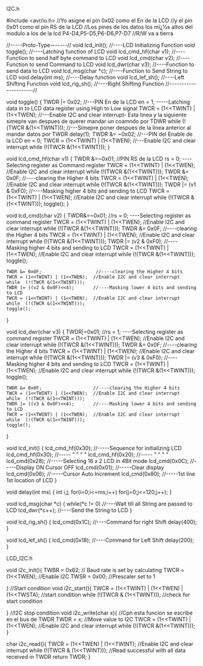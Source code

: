 I2C.h

#include <avr/io.h>
//Yo asigne el pin 0x02 como el En de la LCD
//y el pin 0x01 como el pin RS de la LCD
//Los pines de los datos los mï¿½s altos del modulo a los de la lcd P4-D4,P5-D5,P6-D6,P7-D7
//R/W va a tierra

//-----Proto-Type-------//
void lcd_init();			//----LCD Initializing Function
void toggle();				//----Latching function of LCD
void lcd_cmd_hf(char v1);   //----Function to send half byte command to LCD
void lcd_cmd(char v2);		//----Function to send Command to LCD
void lcd_dwr(char v3);		//----Function to send data to LCD
void lcd_msg(char *c);		//----Function to Send String to LCD
void delay(int ms);			//----Delay function
void lcd_lef_sh();			//----Left Shifting Function
void lcd_rig_sh();			//----Right Shifting Function
//----------------------//

void toggle()
{
	TWDR |= 0x02;					//---PIN En de la LCD en = 1;  -----Latching data in to LCD data register using High to Low signal
	TWCR = (1<<TWINT) | (1<<TWEN);	//---Enable I2C and clear interrupt- Esta linea y la siguiente simepre van despues de querer mandar un coamndo por TDWR
	while  (!(TWCR &(1<<TWINT)));	//---Simepre poner despues de la linea anterior al mandar datos por TWDR
	delay(1);
	TWDR &= ~0x02;					//---PIN del Enable de la LCD en = 0;
	TWCR = (1<<TWINT) | (1<<TWEN);	//---Enable I2C and clear interrupt
	while  (!(TWCR &(1<<TWINT)));
}

void lcd_cmd_hf(char v1)
{
	TWDR &=~0x01;					//PIN RS de la LCD rs = 0; ----Selecting register as Command register
	TWCR = (1<<TWINT) | (1<<TWEN);	//Enable I2C and clear interrupt
	while  (!(TWCR &(1<<TWINT)));
	TWDR &= 0x0F;					//----clearing the Higher 4 bits
	TWCR = (1<<TWINT) | (1<<TWEN);	//Enable I2C and clear interrupt
	while  (!(TWCR &(1<<TWINT)));
	TWDR |= (v1 & 0xF0);			//----Masking higher 4 bits and sending to LCD
	TWCR = (1<<TWINT) | (1<<TWEN);	//Enable I2C and clear interrupt
	while  (!(TWCR &(1<<TWINT)));
	toggle();
}

void lcd_cmd(char v2)
{
	TWDR&=~0x01;					//rs = 0; ----Selecting register as command register
	TWCR = (1<<TWINT) | (1<<TWEN);	//Enable I2C and clear interrupt
	while  (!(TWCR &(1<<TWINT)));
	TWDR &= 0x0F;                   //----clearing the Higher 4 bits
	TWCR = (1<<TWINT) | (1<<TWEN);	//Enable I2C and clear interrupt
	while  (!(TWCR &(1<<TWINT)));
	TWDR |= (v2 & 0xF0);			//----Masking higher 4 bits and sending to LCD
	TWCR = (1<<TWINT) | (1<<TWEN);	//Enable I2C and clear interrupt
	while  (!(TWCR &(1<<TWINT)));
	toggle();

	TWDR &= 0x0F;                    //----clearing the Higher 4 bits
	TWCR = (1<<TWINT) | (1<<TWEN);	//Enable I2C and clear interrupt
	while  (!(TWCR &(1<<TWINT)));
	TWDR |= ((v2 & 0x0F)<<4);		//----Masking lower 4 bits and sending to LCD
	TWCR = (1<<TWINT) | (1<<TWEN);	//Enable I2C and clear interrupt
	while  (!(TWCR &(1<<TWINT)));
	toggle();
}

void lcd_dwr(char v3)
{
	TWDR|=0x01;						//rs = 1; ----Selecting register as command register
	TWCR = (1<<TWINT) | (1<<TWEN);	//Enable I2C and clear interrupt
	while  (!(TWCR &(1<<TWINT)));
	TWDR &= 0x0F;				    //----clearing the Higher 4 bits
	TWCR = (1<<TWINT) | (1<<TWEN);	//Enable I2C and clear interrupt
	while  (!(TWCR &(1<<TWINT)));
	TWDR |= (v3 & 0xF0);			//----Masking higher 4 bits and sending to LCD
	TWCR = (1<<TWINT) | (1<<TWEN);	//Enable I2C and clear interrupt
	while  (!(TWCR &(1<<TWINT)));
	toggle();

	TWDR &= 0x0F;					//----clearing the Higher 4 bits
	TWCR = (1<<TWINT) | (1<<TWEN);	//Enable I2C and clear interrupt
	while  (!(TWCR &(1<<TWINT)));
	TWDR |= ((v3 & 0x0F)<<4);		//----Masking lower 4 bits and sending to LCD
	TWCR = (1<<TWINT) | (1<<TWEN);	//Enable I2C and clear interrupt
	while  (!(TWCR &(1<<TWINT)));
	toggle();
}

void lcd_init()
{
	lcd_cmd_hf(0x30);       //-----Sequence for initializing LCD
	lcd_cmd_hf(0x30);       //-----     "            "              "               "
	lcd_cmd_hf(0x20);       //-----     "            "              "               "
	lcd_cmd(0x28);          //-----Selecting 16 x 2 LCD in 4Bit mode
	lcd_cmd(0x0C);          //-----Display ON Cursor OFF
	lcd_cmd(0x01);          //-----Clear display
	lcd_cmd(0x06);          //-----Cursor Auto Increment
	lcd_cmd(0x80);          //-----1st line 1st location of LCD
}

void delay(int ms)
{
	int i,j;
	for(i=0;i<=ms;i++)
	for(j=0;j<=120;j++);
}

void lcd_msg(char *c)
{
	while(*c != 0)      //----Wait till all String are passed to LCD
	lcd_dwr(*c++);		//----Send the String to LCD
}

void lcd_rig_sh()
{
	lcd_cmd(0x1C);      //----Command for right Shift
	delay(400);
}

void lcd_lef_sh()
{
	lcd_cmd(0x18);      //----Command for Left Shift
	delay(200);
}


LCD_I2C.h

void i2c_init(){
	TWBR = 0x62;		//	Baud rate is set by calculating 
	TWCR = (1<<TWEN);	//Enable I2C
	TWSR = 0x00;		//Prescaler set to 1 

}
		//Start condition
void i2c_start(){
	TWCR = (1<<TWINT) | (1<<TWEN) | (1<<TWSTA);	//start condition
	while (!(TWCR & (1<<TWINT)));				//check for start condition

}
		//I2C stop condition
void i2c_write(char x){				//Cpn esta funcion se escribe en el bus de TWDR
	TWDR = x;						//Move value to I2C
	TWCR = (1<<TWINT) | (1<<TWEN);	//Enable I2C and clear interrupt
	while  (!(TWCR &(1<<TWINT)));
}

char i2c_read(){
	TWCR  = (1<<TWEN) | (1<<TWINT);	//Enable I2C and clear interrupt
	while (!(TWCR & (1<<TWINT)));	//Read successful with all data received in TWDR
	return TWDR;
} 
